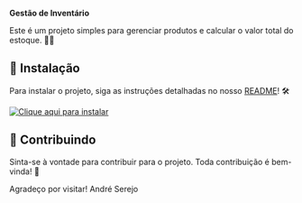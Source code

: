 **Gestão de Inventário**

Este é um projeto simples para gerenciar produtos e calcular o valor total do estoque. 💼✨

## 🚀 Instalação

Para instalar o projeto, siga as instruções detalhadas no nosso [README](https://github.com/AndreSerejo/Gestao-Inventario/blob/master/README.md)! 🛠️

[![Clique aqui para instalar](https://img.shields.io/badge/Clique_aqui_para_instalar-brightgreen.svg)](https://github.com/AndreSerejo/Gestao-Inventario/blob/master/README.md)

## 🤝 Contribuindo

Sinta-se à vontade para contribuir para o projeto. Toda contribuição é bem-vinda! 🙌

Agradeço por visitar!
André Serejo

